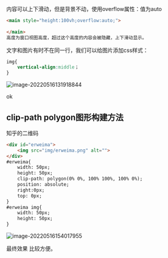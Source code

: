 内容可以上下滑动，但是背景不动，使用overflow属性：值为auto

```html
<main style="height:100vh;overflow:auto;">
	
</main>
高度为窗口视图高度，超过这个高度的内容会被隐藏，上下滑动显示。
```



文字和图片有时不在同一行，我们可以给图片添加css样式：

```css
img{
    vertical-align:middle；
}
```

![image-20220516131918844](C:\Users\Administrator\AppData\Roaming\Typora\typora-user-images\image-20220516131918844.png)

ok



## clip-path polygon图形构建方法

知乎的二维码

```html
<div id="erweima">
    <img src="img/erweima.png" alt="">
</div>
#erweima{
    width: 50px;
    height: 50px;
    clip-path: polygon(0% 0%, 100% 100%, 100% 0%);
    position: absolute;
    right:0px;
    top: 0px;
}
#erweima img{
    width: 50px;
    height: 50px;
}
```

![image-20220516154017955](C:\Users\Administrator\AppData\Roaming\Typora\typora-user-images\image-20220516154017955.png)

最终效果 比较方便。